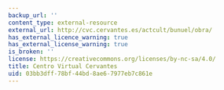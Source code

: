 ```yaml
---
backup_url: ''
content_type: external-resource
external_url: http://cvc.cervantes.es/actcult/bunuel/obra/
has_external_licence_warning: true
has_external_license_warning: true
is_broken: ''
license: https://creativecommons.org/licenses/by-nc-sa/4.0/
title: Centro Virtual Cervantes
uid: 03bb3dff-78bf-44bd-8ae6-7977eb7c861e
---
```

